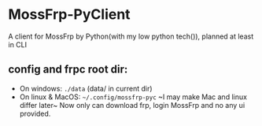 # MossFrp-PyClient
A client for MossFrp by Python(with my low python tech()), planned at least in CLI

## config and frpc root dir:
- On windows: `./data` (data/ in current dir)
- On linux & MacOS: `~/.config/mossfrp-pyc`
~I may make Mac and linux differ later~
Now only can download frp, login MossFrp and no any ui provided.